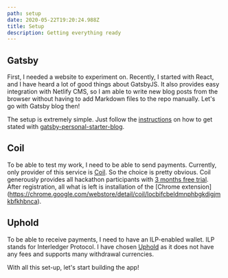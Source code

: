 ```yaml
---
path: setup
date: 2020-05-22T19:20:24.988Z
title: Setup
description: Getting everything ready
---
```

## Gatsby
First, I needed a website to experiment on.
Recently, I started with React, and I have heard a lot of good things about GatsbyJS.
It also provides easy integration with Netlify CMS, so I am able to write new blog posts from the browser without having to add Markdown files to the repo manually.
Let's go with Gatsby blog then!

The setup is extremely simple. Just follow the [instructions](https://www.gatsbyjs.org/tutorial/blog-netlify-cms-tutorial/) on how to get stated with [gatsby-personal-starter-blog](https://www.gatsbyjs.org/tutorial/blog-netlify-cms-tutorial/).

## Coil
To be able to test my work, I need to be able to send payments. Currently, only provider of this service is [Coil](https://coil.com/). So the choice is pretty obvious.
Coil generously provides all hackathon participants with [3 months free trial](https://dev.to/devteam/free-coil-trial-for-all-gftwhackathon-participants-3n7m).
After registration, all what is left is installation of the [Chrome extension]
(https://chrome.google.com/webstore/detail/coil/locbifcbeldmnphbgkdigjmkbfkhbnca).

## Uphold
To be able to receive payments, I need to have an ILP-enabled wallet. ILP stands for Interledger Protocol.
I have chosen [Uphold](https://uphold.com/) as it does not have any fees and supports many withdrawal currencies.

With all this set-up, let's start building the app!
